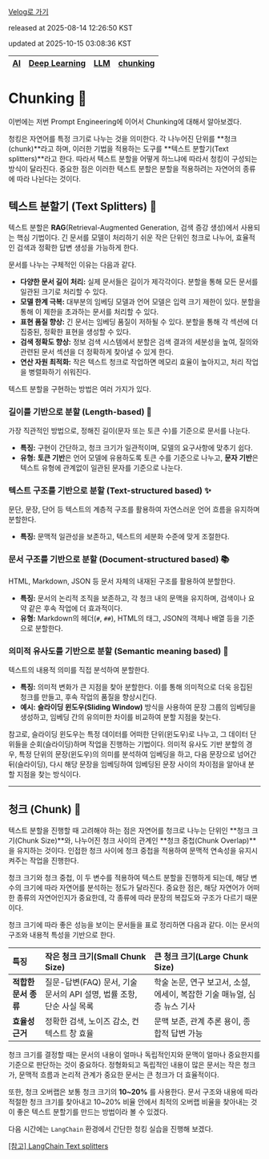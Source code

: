 [Velog로 가기](https://velog.io/@choi-hyk/LLM-Chunking)

released at 2025-08-14 12:26:50 KST

updated at 2025-10-15 03:08:36 KST

|[AI](https://velog.io/tags/AI)|[Deep Learning](https://velog.io/tags/Deep-Learning)|[LLM](https://velog.io/tags/LLM)|[chunking](https://velog.io/tags/chunking)|
|----|----|----|----|

# Chunking 🔧

이번에는 저번 Prompt Engineering에 이어서 Chunking에 대해서 알아보겠다.

청킹은 자연어를 특정 크기로 나누는 것을 의미한다. 각 나누어진 단위를 **청크(chunk)**라고 하며, 이러한 기법을 적용하는 도구를 **텍스트 분할기(Text splitters)**라고 한다. 따라서 텍스트 분할을 어떻게 하느냐에 따라서 청킹이 구성되는 방식이 달라진다. 중요한 점은 이러한 텍스트 분할은 분할을 적용하려는 자연어의 종류에 따라 나뉜다는 것이다.


## 텍스트 분할기 (Text Splitters) 📑

텍스트 분할은 **RAG**(Retrieval-Augmented Generation, 검색 증강 생성)에서 사용되는 핵심 기법이다. 긴 문서를 모델이 처리하기 쉬운 작은 단위인 청크로 나누어, 효율적인 검색과 정확한 답변 생성을 가능하게 한다.

문서를 나누는 구체적인 이유는 다음과 같다.

* **다양한 문서 길이 처리:** 실제 문서들은 길이가 제각각이다. 분할을 통해 모든 문서를 일관된 크기로 처리할 수 있다.
* **모델 한계 극복:** 대부분의 임베딩 모델과 언어 모델은 입력 크기 제한이 있다. 분할을 통해 이 제한을 초과하는 문서를 처리할 수 있다.
* **표현 품질 향상:** 긴 문서는 임베딩 품질이 저하될 수 있다. 분할을 통해 각 섹션에 더 집중된, 정확한 표현을 생성할 수 있다.
* **검색 정확도 향상:** 정보 검색 시스템에서 분할은 검색 결과의 세분성을 높여, 질의와 관련된 문서 섹션을 더 정확하게 찾아낼 수 있게 한다.
* **연산 자원 최적화:** 작은 텍스트 청크로 작업하면 메모리 효율이 높아지고, 처리 작업을 병렬화하기 쉬워진다.

텍스트 분할을 구현하는 방법은 여러 가지가 있다.

### 길이를 기반으로 분할 (Length-based) 📝

가장 직관적인 방법으로, 정해진 길이(문자 또는 토큰 수)를 기준으로 문서를 나눈다.
* **특징:** 구현이 간단하고, 청크 크기가 일관적이며, 모델의 요구사항에 맞추기 쉽다.
* **유형:** **토큰 기반**은 언어 모델에 유용하도록 토큰 수를 기준으로 나누고, **문자 기반**은 텍스트 유형에 관계없이 일관된 문자를 기준으로 나눈다.

### 텍스트 구조를 기반으로 분할 (Text-structured based) ✨

문단, 문장, 단어 등 텍스트의 계층적 구조를 활용하여 자연스러운 언어 흐름을 유지하며 분할한다.
* **특징:** 문맥적 일관성을 보존하고, 텍스트의 세분화 수준에 맞게 조절한다.

### 문서 구조를 기반으로 분할 (Document-structured based) 📚

HTML, Markdown, JSON 등 문서 자체의 내재된 구조를 활용하여 분할한다.
* **특징:** 문서의 논리적 조직을 보존하고, 각 청크 내의 문맥을 유지하며, 검색이나 요약 같은 후속 작업에 더 효과적이다.
* **유형:** Markdown의 헤더(`#`, `##`), HTML의 태그, JSON의 객체나 배열 등을 기준으로 분할한다.

### 의미적 유사도를 기반으로 분할 (Semantic meaning based) 🤔

텍스트의 내용적 의미를 직접 분석하여 분할한다.
* **특징:** 의미적 변화가 큰 지점을 찾아 분할한다. 이를 통해 의미적으로 더욱 응집된 청크를 만들고, 후속 작업의 품질을 향상시킨다.
* **예시:** **슬라이딩 윈도우(Sliding Window)** 방식을 사용하여 문장 그룹의 임베딩을 생성하고, 임베딩 간의 유의미한 차이를 비교하여 분할 지점을 찾는다.

참고로, 슬라이딩 윈도우는 특정 데이터를 어떠한 단위(윈도우)로 나누고, 그 데이터 단위들을 순회(슬라이딩)하며 작업을 진행하는 기법이다. 의미적 유사도 기반 분할의 경우, 특정 단위의 문장(윈도우)의 의미를 분석하여 임베딩을 하고, 다음 문장으로 넘어간 뒤(슬라이딩), 다시 해당 문장을 임베딩하여 임베딩된 문장 사이의 차이점을 알아내 분할 지점을 찾는 방식이다.

---

## 청크 (Chunk) 🧩

텍스트 분할을 진행할 때 고려해야 하는 점은 자연어를 청크로 나누는 단위인 **청크 크기(Chunk Size)**와, 나누어진 청크 사이의 관계인 **청크 중첩(Chunk Overlap)**을 유지하는 것이다. 인접한 청크 사이에 청크 중첩을 적용하여 문맥적 연속성을 유지시켜주는 작업을 진행한다.

청크 크기와 청크 중첩, 이 두 변수를 적용하여 텍스트 분할을 진행하게 되는데, 해당 변수의 크기에 따라 자연어를 분석하는 정도가 달라진다. 중요한 점은, 해당 자연어가 어떠한 종류의 자연어인지가 중요한데, 각 종류에 따라 문장의 복잡도와 구조가 다르기 때문이다.

청크 크기에 따라 좋은 성능을 보이는 문서들을 표로 정리하면 다음과 같다. 이는 문서의 구조와 내용적 특성을 기반으로 한다.

| 특징 | 작은 청크 크기(Small Chunk Size) | 큰 청크 크기(Large Chunk Size) |
|:---|:---|:---|
| **적합한 문서 종류** | 질문-답변(FAQ) 문서, 기술 문서의 API 설명, 법률 조항, 단순 사실 목록 | 학술 논문, 연구 보고서, 소설, 에세이, 복잡한 기술 매뉴얼, 심층 뉴스 기사 |
| **효율성 근거** | 정확한 검색, 노이즈 감소, 컨텍스트 창 효율 | 문맥 보존, 관계 추론 용이, 종합적 답변 가능 |

청크 크기를 결정할 때는 문서의 내용이 얼마나 독립적인지와 문맥이 얼마나 중요한지를 기준으로 판단하는 것이 중요하다. 정형화되고 독립적인 내용이 많은 문서는 작은 청크가, 문맥적 흐름과 논리적 관계가 중요한 문서는 큰 청크가 더 효율적이다.

또한, 청크 오버랩은 보통 청크 크기의 **10~20%** 를 사용한다. 문서 구조와 내용에 따라 적절한 청크 크기를 찾아내고 10~20% 비율 안에서 최적의 오버랩 비율을 찾아내는 것이 좋은 텍스트 분할기를 만드는 방법이라 볼 수 있겠다.

다음 시간에는 `LangChain` 환경에서 간단한 청킹 실습을 진행해 보겠다.

[[참고] LangChain Text splitters](https://python.langchain.com/docs/concepts/text_splitters/)